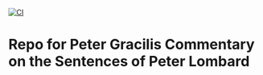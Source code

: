 [![CI](https://github.com/scta-texts/graciliscommentary/actions/workflows/validation.yml/badge.svg?branch=master)](https://github.com/scta-texts/graciliscommentary/actions/workflows/validation.yml)

# Repo for Peter Gracilis Commentary on the Sentences of Peter Lombard